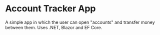 # Account Tracker App

A simple app in which the user can open "accounts" and transfer money between them. Uses .NET, Blazor and EF Core.